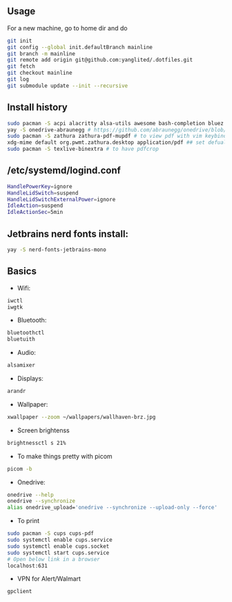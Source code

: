 ## Usage
For a new machine, go to home dir and do
```bash
git init
git config --global init.defaultBranch mainline
git branch -m mainline
git remote add origin git@github.com:yanglited/.dotfiles.git
git fetch
git checkout mainline
git log
git submodule update --init --recursive
```


## Install history
```bash
sudo pacman -S acpi alacritty alsa-utils awesome bash-completion bluez bluez-utils brightnessctl cmatrix d-feet dmenu docker docker-compose feh flameshot gimp globalprotect-openconnect kitty less lua man-db mesa-utils ncdu btop htop neofetch neovim openssh firefox picom pulseaudio python-dbus-next python-iwlib python-neovim python-pip python-psutil qtile ranger pdfarranger ripgrep fd unzip git fzf cmake npm unzip rofi tldr tmux tree ttf-jetbrains-mono-nerd wget xclip xorg-xrandr  xwallpaper
yay -S onedrive-abraunegg # https://github.com/abraunegg/onedrive/blob/master/docs/INSTALL.md, https://abraunegg.github.io/
sudo pacman -S zathura zathura-pdf-mupdf # to view pdf with vim keybinds
xdg-mime default org.pwmt.zathura.desktop application/pdf ## set defualt application to open pdf
sudo pacman -S texlive-binextra # to have pdfcrop
```


## /etc/systemd/logind.conf
```bash
HandlePowerKey=ignore
HandleLidSwitch=suspend
HandleLidSwitchExternalPower=ignore
IdleAction=suspend
IdleActionSec=5min
```


## Jetbrains nerd fonts install:
```bash
yay -S nerd-fonts-jetbrains-mono
```


## Basics
- Wifi:
```bash
iwctl
iwgtk
```
- Bluetooth:
```bash
bluetoothctl
bluetuith
```
- Audio:
```bash
alsamixer
```
- Displays:
```bash
arandr
```
- Wallpaper:
```bash
xwallpaper --zoom ~/wallpapers/wallhaven-brz.jpg
```
- Screen brightenss
```bash
brightnessctl s 21%
```
- To make things pretty with picom
```bash
picom -b
```
- Onedrive:
```bash
onedrive --help
onedrive --synchronize
alias onedrive_upload='onedrive --synchronize --upload-only --force'
```
- To print
```bash
sudo pacman -S cups cups-pdf
sudo systemctl enable cups.service
sudo systemctl enable cups.socket
sudo systemctl start cups.service
# Open below link in a browser
localhost:631
```
- VPN for Alert/Walmart
```bash
gpclient
```

